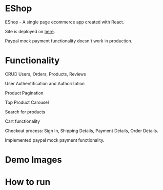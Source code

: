 # EShop
EShop - A single page ecommerce app created with React.

Site is deployed on [here](https://pair-up--project.herokuapp.com/).

Paypal mock payment functionality doesn't work in production.

# Functionality
CRUD Users, Orders, Products, Reviews

User Authentification and Authorization

Product Pagination

Top Product Carousel

Search for products

Cart functionality

Checkout process: Sign In, Shipping Details, Payment Details, Order Details.

Implemented paypal mock payment functionality.

# Demo Images

# How to run
